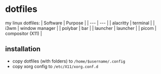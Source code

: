# dotfiles
my linux dotfiles:
| Software | Purpose |
| --- | --- |
| alacritty | terminal |
| i3wm | window manager |
| polybar | bar |
| launcher | launcher |
| picom | compositor (X11) |

## installation
 - copy dotfiles (with folders) to `/home/$username/.config`
 - copy xorg config to `/etc/X11/xorg.conf.d`




